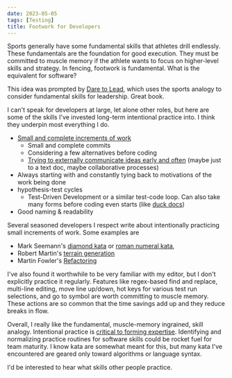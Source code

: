 ```yaml
---
date: 2023-05-05
tags: [Testing]
title: Footwork for Developers
---
```


Sports generally have some fundamental skills that athletes drill endlessly. These fundamentals are the foundation for good execution. They must be committed to muscle memory if the athlete wants to focus on higher-level skills and strategy. In fencing, footwork is fundamental. What is the equivalent for software?

<!--more-->


This idea was prompted by [Dare to Lead](https://brenebrown.com/hubs/dare-to-lead/), which uses the sports analogy to consider fundamental skills for leadership. Great book.

I can't speak for developers at large, let alone other roles, but here are some of the skills I've invested long-term intentional practice into. I think they underpin most everything I do.

- [Small and complete increments of work](../posts/2022-02-25-Stable-Incremental-Additive.md)
  - Small and complete commits
  - Considering a few alternatives before coding
  - [Trying to externally communicate ideas early and often](../posts/Whats-Your-Duck-V2/2022-06-16-0-Intro.md) (maybe just to a text doc, maybe collaborative processes)
- Always starting with and constantly tying back to motivations of the work being done
- hypothesis-test cycles
  - Test-Driven Development or a similar test-code loop. Can also take many forms before coding even starts (like [duck docs](../posts/Whats-Your-Duck-V2/2022-06-16-3-Ducks.md))
- Good naming & readability

Several seasoned developers I respect write about intentionally practicing small increments of work. Some examples are
- Mark Seemann's [diamond kata](https://blog.ploeh.dk/2015/01/10/diamond-kata-with-fscheck/) or [roman numeral kata](https://blog.ploeh.dk/2016/06/28/roman-numerals-via-property-based-tdd/), 
- Robert Martin's [terrain generation](https://blog.cleancoder.com/uncle-bob/2017/01/09/DiamondSquare.html)
- Martin Fowler's [Refactoring](https://refactoring.com/)


I've also found it worthwhile to be very familiar with my editor, but I don't explicitly practice it regularly. Features like regex-based find and replace, multi-line editing, move line up/down, hot keys for various test run selections, and go to symbol are worth committing to muscle memory. These actions are so common that the time savings add up and they reduce breaks in flow.

Overall, I really like the fundamental, muscle-memory ingrained, skill analogy. 
Intentional practice is [critical to forming expertise](../posts/Summary-How-Learning-Works/2021-02-12-4-Practice-and-Feedback.md). 
Identifying and normalizing practice routines for software skills could be rocket fuel for team maturity.
I know kata are somewhat meant for this, but many kata I've encountered are geared only toward algorithms or language syntax.

I'd be interested to hear what skills other people practice.

